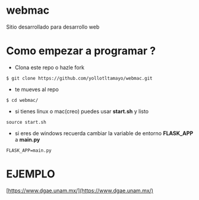 # webmac
Sitio desarrollado para desarrollo web

# Como empezar a programar ? 
- Clona este repo o hazle fork
```
$ git clone https://github.com/yollotltamayo/webmac.git
```
- te mueves al repo
```
$ cd webmac/
```
- si tienes linux o mac(creo) puedes usar __start.sh__ y listo 
```
source start.sh
```
- si eres de windows recuerda cambiar la variable de entorno __FLASK_APP__ a __main.py__
```
FLASK_APP=main.py
```

# EJEMPLO 
[https://www.dgae.unam.mx/](https://www.dgae.unam.mx/)
